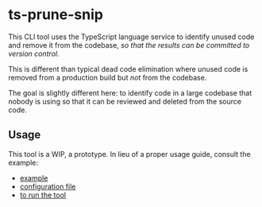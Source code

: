 # ts-prune-snip

This CLI tool uses the TypeScript language service to identify unused code and remove it from the codebase, *so that the results can be committed to version control.*

This is different than typical dead code elimination where unused code is removed from a production build but *not* from the codebase.

The goal is slightly different here:
to identify code in a large codebase that nobody is using so that it can be reviewed and deleted from the source code.

## Usage

This tool is a WIP, a prototype.  In lieu of a proper usage guide, consult the example:

- [example](example)
- [configuration file](example/config.ts)
- [to run the tool](example/run-example.sh)
